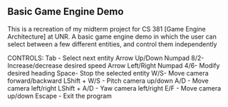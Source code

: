 ## Basic Game Engine Demo

This is a recreation of my midterm project for CS 381 [Game Engine Architecture] at UNR. A basic game engine demo in which the user can select between a few different entities, and control them independently

CONTROLS:
Tab - Select next entity
Arrow Up/Down Numpad 8/2- Increase/decrease desired speed
Arrow Left/Right Numpad 4/6- Modify desired heading
Space- Stop the selected entity
W/S- Move camera forward/backward
LShift + W/S - Pitch camera up/down
A/D - Move camera left/right
LShift + A/D - Yaw camera left/right
E/F - Move camera up/down
Escape - Exit the program